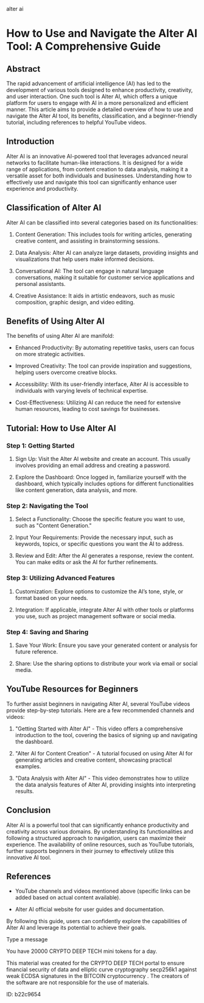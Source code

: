 alter ai
# How to Use and Navigate the Alter AI Tool: A Comprehensive Guide



## Abstract



The rapid advancement of artificial intelligence (AI) has led to the development of various tools designed to enhance productivity, creativity, and user interaction. One such tool is Alter AI, which offers a unique platform for users to engage with AI in a more personalized and efficient manner. This article aims to provide a detailed overview of how to use and navigate the Alter AI tool, its benefits, classification, and a beginner-friendly tutorial, including references to helpful YouTube videos.



## Introduction



Alter AI is an innovative AI-powered tool that leverages advanced neural networks to facilitate human-like interactions. It is designed for a wide range of applications, from content creation to data analysis, making it a versatile asset for both individuals and businesses. Understanding how to effectively use and navigate this tool can significantly enhance user experience and productivity.



## Classification of Alter AI



Alter AI can be classified into several categories based on its functionalities:



1. Content Generation: This includes tools for writing articles, generating creative content, and assisting in brainstorming sessions.

2. Data Analysis: Alter AI can analyze large datasets, providing insights and visualizations that help users make informed decisions.

3. Conversational AI: The tool can engage in natural language conversations, making it suitable for customer service applications and personal assistants.

4. Creative Assistance: It aids in artistic endeavors, such as music composition, graphic design, and video editing.



## Benefits of Using Alter AI



The benefits of using Alter AI are manifold:



- Enhanced Productivity: By automating repetitive tasks, users can focus on more strategic activities.

- Improved Creativity: The tool can provide inspiration and suggestions, helping users overcome creative blocks.

- Accessibility: With its user-friendly interface, Alter AI is accessible to individuals with varying levels of technical expertise.

- Cost-Effectiveness: Utilizing AI can reduce the need for extensive human resources, leading to cost savings for businesses.



## Tutorial: How to Use Alter AI



### Step 1: Getting Started



1. Sign Up: Visit the Alter AI website and create an account. This usually involves providing an email address and creating a password.

2. Explore the Dashboard: Once logged in, familiarize yourself with the dashboard, which typically includes options for different functionalities like content generation, data analysis, and more.



### Step 2: Navigating the Tool



1. Select a Functionality: Choose the specific feature you want to use, such as "Content Generation."

2. Input Your Requirements: Provide the necessary input, such as keywords, topics, or specific questions you want the AI to address.

3. Review and Edit: After the AI generates a response, review the content. You can make edits or ask the AI for further refinements.



### Step 3: Utilizing Advanced Features



1. Customization: Explore options to customize the AI’s tone, style, or format based on your needs.

2. Integration: If applicable, integrate Alter AI with other tools or platforms you use, such as project management software or social media.



### Step 4: Saving and Sharing



1. Save Your Work: Ensure you save your generated content or analysis for future reference.

2. Share: Use the sharing options to distribute your work via email or social media.



## YouTube Resources for Beginners



To further assist beginners in navigating Alter AI, several YouTube videos provide step-by-step tutorials. Here are a few recommended channels and videos:



1. "Getting Started with Alter AI" - This video offers a comprehensive introduction to the tool, covering the basics of signing up and navigating the dashboard.

2. "Alter AI for Content Creation" - A tutorial focused on using Alter AI for generating articles and creative content, showcasing practical examples.

3. "Data Analysis with Alter AI" - This video demonstrates how to utilize the data analysis features of Alter AI, providing insights into interpreting results.



## Conclusion



Alter AI is a powerful tool that can significantly enhance productivity and creativity across various domains. By understanding its functionalities and following a structured approach to navigation, users can maximize their experience. The availability of online resources, such as YouTube tutorials, further supports beginners in their journey to effectively utilize this innovative AI tool.



## References



- YouTube channels and videos mentioned above (specific links can be added based on actual content available).

- Alter AI official website for user guides and documentation.



By following this guide, users can confidently explore the capabilities of Alter AI and leverage its potential to achieve their goals.



Type a message

You have 20000 CRYPTO DEEP TECH mini tokens for a day.


This material was created for the  CRYPTO DEEP TECH portal  to ensure financial security of data and elliptic curve cryptography  secp256k1 against weak ECDSA  signatures   in the  BITCOIN cryptocurrency . The creators of the software are not responsible for the use of materials.

 ID: b22c9654
